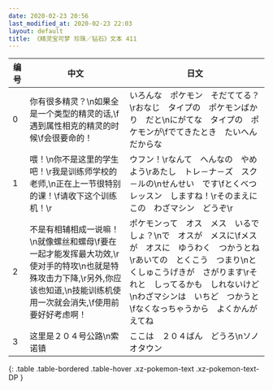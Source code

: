 ```yaml
---
date: 2020-02-23 20:56
last_modified_at: 2020-02-23 22:03
layout: default
title: 《精灵宝可梦 珍珠／钻石》文本 411
---
```

| 编号 | 中文 | 日文 |
| ---- | ---- | ---- |
| 0 | 你有很多精灵？\n如果全是一个类型的精灵的话,\f遇到属性相克的精灵的时候\f会很要命的！ | いろんな　ポケモン　そだててる？\rおなじ　タイプの　ポケモンばかり　だと\nにがてな　タイプの　ポケモンが\fでてきたとき　たいへん　だからな |
| 1 | 喂！\n你不是这里的学生吧！\r我是训练师学校的老师,\n正在上一节很特别的课！\f请收下这个训练机！\r | ウフン！\rなんて　へんなの　やめよう\rあたし　トレ－ナ－ズ　スク－ルの\nせんせい　です\fとくべつレッスン　しますね！\rそのまえに　この　わざマシン　どうぞ\r |
| 2 | 不是有相辅相成一说嘛！\n就像螺丝和螺母\f要在一起才能发挥最大功效,\r使对手的特攻\n也就是特殊攻击力下降,\r另外,你应该也知道,\n技能训练机使用一次就会消失,\f使用前要好好考虑啊！ | ポケモンって　オス　メス　いるでしょ？\nで　オスが　メスに\fメスが　オスに　ゆうわく　つかうとね\rあいての　とくこう　つまり\nとくしゅこうげきが　さがります\rそれと　しってるかも　しれないけど\nわざマシンは　いちど　つかうと\fなくなっちゃうから　よくかんがえてね |
| 3 | 这里是２０４号公路\n索诺镇 | ここは　２０４ばん　どうろ\nソノオタウン |
{: .table .table-bordered .table-hover .xz-pokemon-text .xz-pokemon-text-DP }